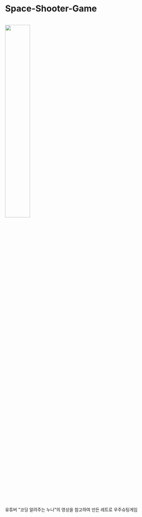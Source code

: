 # Space-Shooter-Game
<br>
<img width="40%" src="https://user-images.githubusercontent.com/120698922/223127007-922d8ed7-882f-4a1b-94c3-ab9431095be7.gif"/>
<br>
유튜버 "코딩 알려주는 누나"의 영상을 참고하여 만든 레트로 우주슈팅게임

